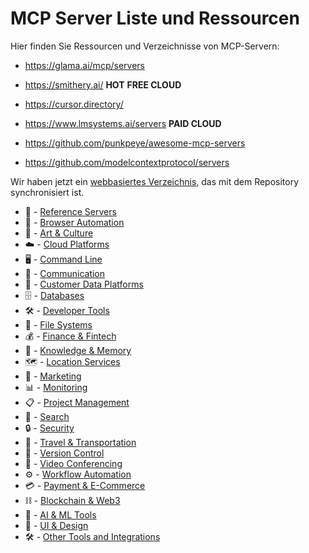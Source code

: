 # MCP Server Liste und Ressourcen

Hier finden Sie Ressourcen und Verzeichnisse von MCP-Servern:

- https://glama.ai/mcp/servers

- https://smithery.ai/ **HOT** **FREE CLOUD**
- https://cursor.directory/
- https://www.lmsystems.ai/servers **PAID CLOUD**


- https://github.com/punkpeye/awesome-mcp-servers
- https://github.com/modelcontextprotocol/servers

Wir haben jetzt ein [webbasiertes Verzeichnis](https://glama.ai/mcp/servers), das mit dem Repository synchronisiert ist.

* 🔬 - [Reference Servers](#reference-servers)
* 📂 - [Browser Automation](#browser-automation)
* 🎨 - [Art & Culture](#art-and-culture)
* ☁️ - [Cloud Platforms](#cloud-platforms)
* 🖥️ - [Command Line](#command-line)
* 💬 - [Communication](#communication)
* 👤 - [Customer Data Platforms](#customer-data-platforms)
* 🗄️ - [Databases](#databases)
* 🛠️ - [Developer Tools](#developer-tools)
* 📂 - [File Systems](#file-systems)
* 💰 - [Finance & Fintech](#finance--fintech)
* 🧠 - [Knowledge & Memory](#knowledge--memory)
* 🗺️ - [Location Services](#location-services)
* 🎯 - [Marketing](#marketing)
* 📊 - [Monitoring](#monitoring)
* 📋 - [Project Management](#project-management)
* 🔎 - [Search](#search)
* 🔒 - [Security](#security)
* 🚆 - [Travel & Transportation](#travel-and-transportation)
* 🔄 - [Version Control](#version-control)
* 🎥 - [Video Conferencing](#video-conferencing)
* ⚙️ - [Workflow Automation](#workflow-automation)
* 💳 - [Payment & E-Commerce](#payment--ecommerce)
* ⛓️ - [Blockchain & Web3](#blockchain-web3)
* 🤖 - [AI & ML Tools](#ai-ml-tools)
* 🎨 - [UI & Design](#ui-design)
* 🛠️ - [Other Tools and Integrations](#other-tools-and-integrations) 